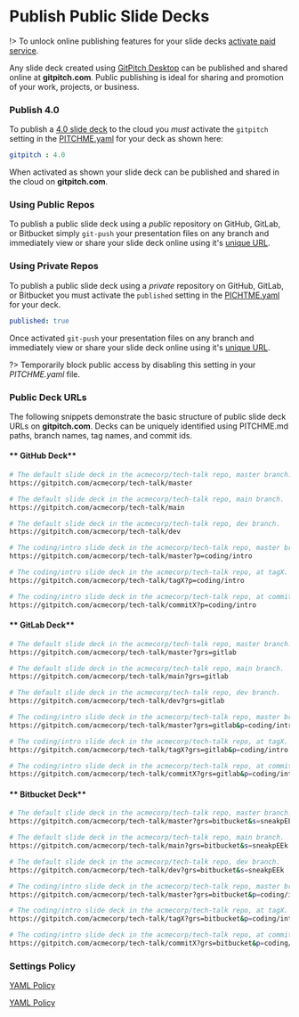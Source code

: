 # Publish Public Slide Decks

!> To unlock online publishing features for your slide decks [activate paid service](https://gitpitch.com/pricing).

Any slide deck created using [GitPitch Desktop](/desktop/) can be published and shared online at **gitpitch.com**. Public publishing is ideal for sharing and promotion of your work, projects, or business.

### Publish 4.0

To publish a [4.0 slide deck](/whats-new-in-40.md) to the cloud you *must* activate the `gitpitch` setting in the [PITCHME.yaml](/conventions/pitchme-yaml.md) for your deck as shown here:

```yaml
gitpitch : 4.0
```

When activated as shown your slide deck can be published and shared in the cloud on **gitpitch.com**.

### Using Public Repos

To publish a public slide deck using a *public* repository on GitHub, GitLab, or Bitbucket simply `git-push` your presentation files on any branch and immediately view or share your slide deck online using it's [unique URL](/cloud/slide-deck-urls).

### Using Private Repos

To publish a public slide deck using a *private* repository on GitHub, GitLab, or Bitbucket you must activate the `published` setting in the [PICHTME.yaml](/conventions/pitchme-yaml.md) for your deck.

```yaml
published: true
```

Once activated `git-push` your presentation files on any branch and immediately view or share your slide deck online using it's [unique URL](/cloud/slide-deck-urls).

?> Temporarily block public access by disabling this setting in your *PITCHME.yaml* file.

### Public Deck URLs

The following snippets demonstrate the basic structure of public slide deck URLs on **gitpitch.com**. Decks can be uniquely identified using PITCHME.md paths, branch names, tag names, and commit ids.

<!-- tabs:start -->

#### ** GitHub Deck**

```bash
# The default slide deck in the acmecorp/tech-talk repo, master branch.
https://gitpitch.com/acmecorp/tech-talk/master

# The default slide deck in the acmecorp/tech-talk repo, main branch.
https://gitpitch.com/acmecorp/tech-talk/main

# The default slide deck in the acmecorp/tech-talk repo, dev branch.
https://gitpitch.com/acmecorp/tech-talk/dev

# The coding/intro slide deck in the acmecorp/tech-talk repo, master branch.
https://gitpitch.com/acmecorp/tech-talk/master?p=coding/intro

# The coding/intro slide deck in the acmecorp/tech-talk repo, at tagX. 
https://gitpitch.com/acmecorp/tech-talk/tagX?p=coding/intro

# The coding/intro slide deck in the acmecorp/tech-talk repo, at commitX. 
https://gitpitch.com/acmecorp/tech-talk/commitX?p=coding/intro
```

#### ** GitLab Deck**

```bash
# The default slide deck in the acmecorp/tech-talk repo, master branch.
https://gitpitch.com/acmecorp/tech-talk/master?grs=gitlab

# The default slide deck in the acmecorp/tech-talk repo, main branch.
https://gitpitch.com/acmecorp/tech-talk/main?grs=gitlab

# The default slide deck in the acmecorp/tech-talk repo, dev branch.
https://gitpitch.com/acmecorp/tech-talk/dev?grs=gitlab

# The coding/intro slide deck in the acmecorp/tech-talk repo, master branch.
https://gitpitch.com/acmecorp/tech-talk/master?grs=gitlab&p=coding/intro

# The coding/intro slide deck in the acmecorp/tech-talk repo, at tagX. 
https://gitpitch.com/acmecorp/tech-talk/tagX?grs=gitlab&p=coding/intro

# The coding/intro slide deck in the acmecorp/tech-talk repo, at commitX. 
https://gitpitch.com/acmecorp/tech-talk/commitX?grs=gitlab&p=coding/intro
```

#### ** Bitbucket Deck**

```bash
# The default slide deck in the acmecorp/tech-talk repo, master branch.
https://gitpitch.com/acmecorp/tech-talk/master?grs=bitbucket&s=sneakpEEk

# The default slide deck in the acmecorp/tech-talk repo, main branch.
https://gitpitch.com/acmecorp/tech-talk/main?grs=bitbucket&s=sneakpEEk

# The default slide deck in the acmecorp/tech-talk repo, dev branch.
https://gitpitch.com/acmecorp/tech-talk/dev?grs=bitbucket&s=sneakpEEk

# The coding/intro slide deck in the acmecorp/tech-talk repo, master branch.
https://gitpitch.com/acmecorp/tech-talk/master?grs=bitbucket&p=coding/intro

# The coding/intro slide deck in the acmecorp/tech-talk repo, at tagX. 
https://gitpitch.com/acmecorp/tech-talk/tagX?grs=bitbucket&p=coding/intro

# The coding/intro slide deck in the acmecorp/tech-talk repo, at commitX. 
https://gitpitch.com/acmecorp/tech-talk/commitX?grs=bitbucket&p=coding/intro
```

<!-- tabs:end -->

### Settings Policy

[YAML Policy](../_snippets/yaml-public-policy.md ':include')

[YAML Policy](../_snippets/yaml-private-policy.md ':include')


